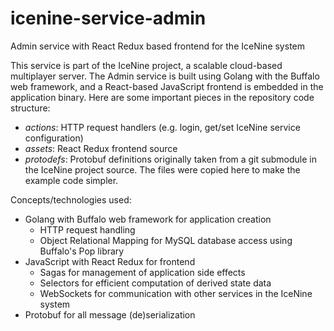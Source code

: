 # icenine-service-admin
Admin service with React Redux based frontend for the IceNine system

This service is part of the IceNine project, a scalable cloud-based multiplayer server. The Admin service is built using Golang with the Buffalo web framework, and a React-based JavaScript frontend is embedded in the application binary. Here are some important pieces in the repository code structure:
- *actions*: HTTP request handlers (e.g. login, get/set IceNine service configuration)
- *assets*: React Redux frontend source
- *protodefs*: Protobuf definitions originally taken from a git submodule in the IceNine project source. The files were copied here to make the example code simpler.

Concepts/technologies used:
- Golang with Buffalo web framework for application creation
	- HTTP request handling
	- Object Relational Mapping for MySQL database access using Buffalo's Pop library
- JavaScript with React Redux for frontend
	- Sagas for management of application side effects
	- Selectors for efficient computation of derived state data 
	- WebSockets for communication with other services in the IceNine system
- Protobuf for all message (de)serialization
